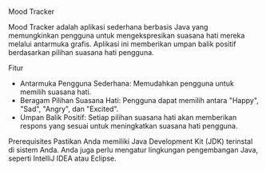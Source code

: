 Mood Tracker

Mood Tracker adalah aplikasi sederhana berbasis Java yang memungkinkan pengguna untuk mengekspresikan suasana hati mereka melalui antarmuka grafis. Aplikasi ini memberikan umpan balik positif berdasarkan pilihan suasana hati pengguna.

Fitur

- Antarmuka Pengguna Sederhana: Memudahkan pengguna untuk memilih suasana hati.
- Beragam Pilihan Suasana Hati: Pengguna dapat memilih antara "Happy", "Sad", "Angry", dan "Excited".
- Umpan Balik Positif: Setiap pilihan suasana hati akan memberikan respons yang sesuai untuk meningkatkan suasana hati pengguna.

Prerequisites
Pastikan Anda memiliki Java Development Kit (JDK) terinstal di sistem Anda. Anda juga perlu mengatur lingkungan pengembangan Java, seperti IntelliJ IDEA atau Eclipse.
